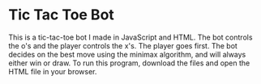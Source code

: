 # Tic Tac Toe Bot
This is a tic-tac-toe bot I made in JavaScript and HTML. The bot controls the o's and the player controls the x's. The player goes first. The bot decides on the best move using the minimax algorithm, and will always either win or draw. To run this program, download the files and open the HTML file in your browser.
